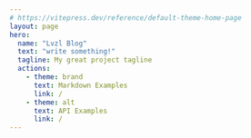 ```yaml
---
# https://vitepress.dev/reference/default-theme-home-page
layout: page
hero:
  name: "Lvzl Blog"
  text: "write something!"
  tagline: My great project tagline
  actions:
    - theme: brand
      text: Markdown Examples
      link: /
    - theme: alt
      text: API Examples
      link: /
---
```


<template>
  <div id="main-page">
    <n-space :class="['main-page-space', show ? 'show' : 'hidden']">
      <n-tag v-for="tag in Object.keys(tagColors)" :class="[currentTag === tag ? 'current-tag' : '']"
        @click="filterArticleByTag(tag)" :color="{ color: tagColors[tag] }" round>{{ tag }}</n-tag>
    </n-space>
    <img class="drone"
      src="https://mp-d22f2f25-96ec-4381-920f-a0d8df227b60.cdn.bspapp.com/cloudstorage/244d4f92-3334-4145-a458-6ba70c434393.webp" />
    <img class="cat"
      src="https://mp-d22f2f25-96ec-4381-920f-a0d8df227b60.cdn.bspapp.com/cloudstorage/0602edf6-e7d8-4457-947c-9b327ea59aa6.png" />
    <div :class="['article-time-line', show ? 'show' : 'hidden']">
      <n-timeline size="large">
        <n-timeline-item v-for="item in article" :type="item.time ? 'success' : 'error'" v-bind="item">
          <template v-slot:header>
            <div class="color-fff">
              <span class="color-fff-span" @click="onLineClick(item)">{{ item.title }} </span>
              <n-space v-if="item.tags" style="display: inline-flex;">
                <n-tag v-for="tag in item.tags.split('、')" size="small" :color="{ color: tagColors[tag] }" round>
                  {{ tag }}
                </n-tag>
              </n-space>
            </div>
          </template>
          <template v-slot:footer>
            <div class="color-fff">{{ item.time }}</div>
          </template>
          <div class="color-fff">{{ item.content }}</div>
        </n-timeline-item>
      </n-timeline>
    </div>
    <rail @visible-change="val => show = val" />
  </div>
</template>

<script setup>
import { reactive, ref } from 'vue'
import Rail from '@/Rail'
import { origin, tagColors } from '../.vitepress/timelines'
import * as timeline from 'naive-ui/lib/timeline'
import * as tag from 'naive-ui/lib/tag'
import * as space from 'naive-ui/lib/space'

const { NSpace } = space
const { NTag } = tag
const { NTimeline, NTimelineItem } = timeline

function onLineClick(item) {
  if (item.article_id) {
    window.open('https://juejin.cn/post/' + item.article_id)
  }
}

const show = ref(true)
let currentTag = ref('')
const originCopy = [...origin]
const article = reactive([])
function filterArticleByTag(tag) {
  if (currentTag.value === tag) {
    article.splice(0, article.length, ...originCopy)
    currentTag.value = ''
  } else {
    currentTag.value = tag
    const filtered = originCopy.filter(art => art.tags && art.tags.includes(tag))
    article.splice(0, article.length, ...filtered)
  }
}

article.push(...originCopy)

</script>

<style>
#main-page {
  height: calc(100vh - 64px);
  background-image: url('https://mp-d22f2f25-96ec-4381-920f-a0d8df227b60.cdn.bspapp.com/cloudstorage/94ab6785-90da-4ebe-8810-1943b529fdc7.webp');
  background-repeat: no-repeat;
  background-position: center;
  background-attachment: fixed;
  background-size: cover;
  position: relative;
  -webkit-background-size: cover;
  -moz-background-size: cover;
  -o-background-size: cover;
}

.drone {
  position: absolute;
  right: 32px;
  top: 32px;
  width: 160px;
  height: 104px;
  animation: upDown 5s linear alternate infinite forwards;
}

.cat {
  position: absolute;
  right: 0px;
  bottom: 32px;
  width: 300px;
  height: 303px;
}

.article-time-line {
  width: calc(100% - 300px);
  padding: 16px 64px 64px 64px;
  height: calc(100% - 120px);
  position: absolute;
  left: 0;
  top: 120px;
  overflow: auto;
  border-radius: 12px;
  display: flex;
}

.article-time-line.hidden {
  left: calc(0px - 100% + 300px);
}

.article-time-line,
.main-page-space {
  transition: left .6s linear;
}

.main-page-space {
  margin: 15px 64px;
  position: absolute;
  width: calc(100% - 300px);
  left: 0;
}

.main-page-space.hidden {
  left: -100%
}

.current-tag::before {
  content: "✅";
}

.color-fff {
  color: #fff;
}

.color-fff-span {
  padding-right: 16px;
  cursor: pointer;
}

@keyframes upDown {
  0% {
    top: 0;
  }

  100% {
    top: 64px
  }
}
</style>

